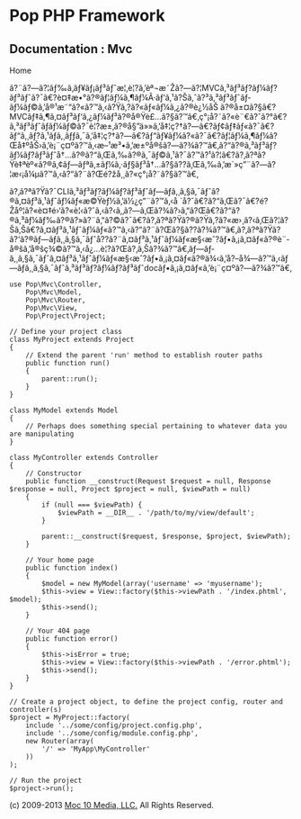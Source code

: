 Pop PHP Framework
=================

Documentation : Mvc
-------------------

Home

ã?¨ã?—ã?¦ãƒ‰ã‚­ãƒ¥ãƒ¡ãƒ³ãƒˆæ¦‚è¦?ã‚’èª¬æ˜Žã?—ã?¦MVCã‚³ãƒ³ãƒ?ãƒ¼ãƒ?ãƒ³ãƒˆã?¯ã€?è¤‡æ•°ã?®ãƒ¦ãƒ¼ã‚¶ãƒ¼Â·ãƒ‘ã‚¹ã?Šã‚ˆã?³ã‚³ãƒ³ãƒˆãƒ­ãƒ¼ãƒ©ã‚’å®¹æ˜“ã?«ã?™ã‚‹ã?Ÿã‚?ã?«ãƒ«ãƒ¼ã‚¿ã?®è¿½åŠ
ã?®å±¤ã?§ã€?MVCãƒ‡ã‚¶ã‚¤ãƒ³ãƒ‘ã‚¿ãƒ¼ãƒ³ã?®å®Ÿè£…ã?§ã?™ã€‚ç°¡å?˜ã?«è¨€ã?ˆã?°ã€?ã‚³ãƒ³ãƒˆãƒ­ãƒ¼ãƒ©ã?¯è¦?æ±‚ã?®å§”ä»»ã‚’å‡¦ç?†ã?—ã€?ãƒ¢ãƒ‡ãƒ«ã?¯ã€?ãƒ“ã‚¸ãƒ?ã‚¹ãƒ­ã‚¸ãƒƒã‚¯ã‚’å‡¦ç?†ã?—ã€?ãƒ“ãƒ¥ãƒ¼ã?«ã?¯ã€?ãƒ¦ãƒ¼ã‚¶ãƒ¼ã?Œå‡ºåŠ›ã‚’è¡¨ç¤ºã?™ã‚‹æ–¹æ³•ã‚’æ±ºå®šã?—ã?¾ã?™ã€‚ã?“ã?®ã‚³ãƒ³ãƒ?ãƒ¼ãƒ?ãƒ³ãƒˆå†…ã?®ã?“ã‚Œã‚‰ã?®ã‚¯ãƒ©ã‚¹ã?¯ã?™ã?¹ã?¦ã€?ã?‚ã?ªã?Ÿè‡ªèº«ã?®ã‚¢ãƒ—ãƒªã‚±ãƒ¼ã‚·ãƒ§ãƒ³å†…ã?§ã??ã‚Œã‚‰ã‚’æ´»ç”¨ã?—ã?¦æ‹¡å¼µã?™ã‚‹ã?“ã?¨ã?Œé?žå¸¸ã?«ç°¡å?˜ã?§ã?™ã€‚

ã?‚ã?ªã?Ÿã?¯CLIã‚³ãƒ³ãƒ?ãƒ¼ãƒ?ãƒ³ãƒˆãƒ—ãƒ­ã‚¸ã‚§ã‚¯ãƒˆã?®ã‚¤ãƒ³ã‚¹ãƒˆãƒ¼ãƒ«æ©Ÿèƒ½ã‚’ä½¿ç”¨ã?™ã‚‹å
´å?ˆã€?ã?“ã‚Œã?¯ã€?é?Žåº¦ã?«è¤‡é›‘ã?«è¦‹ã?ˆã‚‹ã?‹ã‚‚ã?—ã‚Œã?¾ã?›ã‚“ã?Œã€?ã?“ã?®ã‚³ãƒ¼ãƒ‰ã?®ã?»ã?¨ã‚“ã?©ã?¯ã€?ã?‚ã?ªã?Ÿã?®ã?Ÿã‚?ã?«æ›¸ã?‹ã‚Œã?¦ã?Šã‚Šã€?ã‚¤ãƒ³ã‚¹ãƒˆãƒ¼ãƒ«ã?™ã‚‹ã?“ã?¨ã?Œã?§ã??ã?¾ã?™ã€‚ã?‚ã?ªã?Ÿã?
ã?‘ã?®ãƒ—ãƒ­ã‚¸ã‚§ã‚¯ãƒˆå??ã?¨ã‚¤ãƒ³ã‚¹ãƒˆãƒ¼ãƒ«æ§‹æˆ?ãƒ•ã‚¡ã‚¤ãƒ«ã?®è¨­å®šã‚’å®šç¾©ã?™ã‚‹å¿…è¦?ã?Œã?‚ã‚Šã?¾ã?™ã€‚ãƒ—ãƒ­ã‚¸ã‚§ã‚¯ãƒˆã‚¤ãƒ³ã‚¹ãƒˆãƒ¼ãƒ«æ§‹æˆ?ãƒ•ã‚¡ã‚¤ãƒ«ã?®ä¾‹ã‚’å?–å¾—ã?™ã‚‹ãƒ—ãƒ­ã‚¸ã‚§ã‚¯ãƒˆã‚³ãƒ³ãƒ?ãƒ¼ãƒ?ãƒ³ãƒˆdocãƒ•ã‚¡ã‚¤ãƒ«ã‚’è¡¨ç¤ºã?—ã?¾ã?™ã€‚

    use Pop\Mvc\Controller,
        Pop\Mvc\Model,
        Pop\Mvc\Router,
        Pop\Mvc\View,
        Pop\Project\Project;

    // Define your project class
    class MyProject extends Project
    {
        // Extend the parent 'run' method to establish router paths
        public function run()
        {
            parent::run();
        }
    }

    class MyModel extends Model
    {
        // Perhaps does something special pertaining to whatever data you are manipulating
    }

    class MyController extends Controller
    {
        // Constructor
        public function __construct(Request $request = null, Response $response = null, Project $project = null, $viewPath = null)
        {
            if (null === $viewPath) {
                $viewPath = __DIR__ . '/path/to/my/view/default';
            }

            parent::__construct($request, $response, $project, $viewPath);
        }

        // Your home page
        public function index()
        {
            $model = new MyModel(array('username' => 'myusername');
            $this->view = View::factory($this->viewPath . '/index.phtml', $model);
            $this->send();
        }

        // Your 404 page
        public function error()
        {
            $this->isError = true;
            $this->view = View::factory($this->viewPath . '/error.phtml');
            $this->send();
        }
    }

    // Create a project object, to define the project config, router and controller(s)
    $project = MyProject::factory(
        include '../some/config/project.config.php',
        include '../some/config/module.config.php',
        new Router(array(
            '/' => 'MyApp\MyController'
        ))
    );

    // Run the project
    $project->run();

\(c) 2009-2013 [Moc 10 Media, LLC.](http://www.moc10media.com) All
Rights Reserved.
